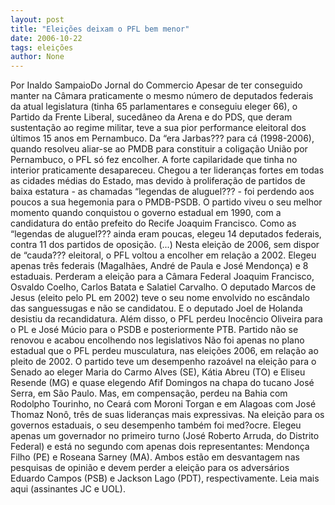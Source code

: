 ```yaml
---
layout: post
title: "Eleições deixam o PFL bem menor"
date: 2006-10-22
tags: eleições
author: None
---
```

Por Inaldo SampaioDo Jornal do Commercio
Apesar de ter conseguido manter na Câmara
 praticamente o mesmo número de deputados federais da atual legislatura (tinha 65 parlamentares e conseguiu eleger 66), o Partido da Frente Liberal, sucedâneo da Arena e do PDS, que deram sustentação ao regime militar, teve a sua pior performance eleitoral dos últimos 15 anos em Pernambuco. 
Da “era Jarbas??? para cá (1998-2006), quando resolveu aliar-se ao PMDB para constituir a coligação União por Pernambuco, o PFL só fez encolher. 
A forte capilaridade que tinha no interior praticamente desapareceu. Chegou a ter lideranças fortes em todas as cidades médias do Estado, mas devido à proliferação de partidos de baixa estatura - as chamadas “legendas de aluguel??? - foi perdendo aos poucos a sua hegemonia para o PMDB-PSDB. 
O partido viveu o seu melhor momento quando conquistou o governo estadual em 1990, com a candidatura do então prefeito do Recife Joaquim Francisco. Como as “legendas de aluguel??? ainda eram poucas, elegeu 14 deputados federais, contra 11 dos partidos de oposição.
(...) Nesta eleição de 2006, sem dispor de “cauda??? eleitoral, o PFL voltou a encolher em relação a 2002. Elegeu apenas três federais (Magalhães, André de Paula e José Mendonça) e 8 estaduais. 
Perderam a eleição para a Câmara Federal Joaquim Francisco, Osvaldo Coelho, Carlos Batata e Salatiel Carvalho. 
O deputado Marcos de Jesus (eleito pelo PL em 2002) teve o seu nome envolvido no escândalo das sanguessugas e não se candidatou. E o deputado Joel de Holanda desistiu da recandidatura. Além disso, o PFL perdeu Inocêncio Oliveira para o PL e José Múcio para o PSDB e posteriormente PTB. 
Partido não se renovou e acabou encolhendo nos legislativos 
Não foi apenas no plano estadual que o PFL perdeu musculatura, nas eleições 2006, em relação ao pleito de 2002. O partido teve um desempenho razoável na eleição para o Senado ao eleger Maria do Carmo Alves (SE), Kátia Abreu (TO) e Eliseu Resende (MG) e quase elegendo Afif Domingos na chapa do tucano José Serra, em São Paulo. 
Mas, em compensação, perdeu na Bahia com Rodolpho Tourinho, no Ceará com Moroni Torgan e em Alagoas com José Thomaz Nonô, três de suas lideranças mais expressivas. 
Na eleição para os governos estaduais, o seu desempenho também foi med?ocre. Elegeu apenas um governador no primeiro turno (José Roberto Arruda, do Distrito Federal) e está no segundo com apenas dois representantes: Mendonça Filho (PE) e Roseana Sarney (MA). 
Ambos estão em desvantagem nas pesquisas de opinião e devem perder a eleição para os adversários Eduardo Campos (PSB) e Jackson Lago (PDT), respectivamente.
Leia mais aqui (assinantes JC e UOL). 